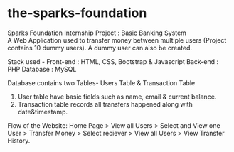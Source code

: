 # the-sparks-foundation

Sparks Foundation Internship Project : Basic Banking System  
A Web Application used to transfer money between multiple users (Project contains 10 dummy users). A dummy user can also be created.

Stack used -
Front-end : HTML, CSS, Bootstrap & Javascript
Back-end : PHP
Database : MySQL

Database contains two Tables- Users Table & Transaction Table

1. User table have basic fields such as name, email & current balance.
2. Transaction table records all transfers happened along with date&timestamp.

Flow of the Website: Home Page > View all Users > Select and View one User > Transfer Money > Select reciever > View all Users > View Transfer History.
